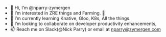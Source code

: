 - 👋 Hi, I’m @nparry-zymergen
- 👀 I’m interested in ZRE things and Farming. :tractor:
- 🌱 I’m currently learning Knative, Gloo, K8s, All the things.
- 💞️ I’m looking to collaborate on developer productivity enhancements,
- 📫 Reach me on Slack(@Nick Parry) or email at nparry@zymergen.com

<!---
nparry-zymergen/nparry-zymergen is a ✨ special ✨ repository because its `README.md` (this file) appears on your GitHub profile.
You can click the Preview link to take a look at your changes.
--->
